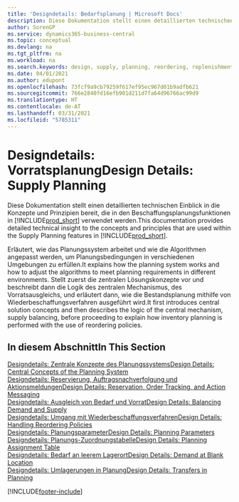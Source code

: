 ```yaml
---
title: 'Designdetails: Bedarfsplanung | Microsoft Docs'
description: Diese Dokumentation stellt einen detaillierten technischen Einblick in die Konzepte und Prinzipien bereit, die in den Beschaffungsplanungsfunktionen in Business Central.
author: SorenGP
ms.service: dynamics365-business-central
ms.topic: conceptual
ms.devlang: na
ms.tgt_pltfrm: na
ms.workload: na
ms.search.keywords: design, supply, planning, reordering, replenishment
ms.date: 04/01/2021
ms.author: edupont
ms.openlocfilehash: 73fcf9a9cb79259f617ef95ec967d01b9adfb621
ms.sourcegitcommit: 766e2840fd16efb901d211d7fa64d96766ac99d9
ms.translationtype: HT
ms.contentlocale: de-AT
ms.lasthandoff: 03/31/2021
ms.locfileid: "5785311"
---
```

# <a name="design-details-supply-planning"></a><span data-ttu-id="97118-103">Designdetails: Vorratsplanung</span><span class="sxs-lookup"><span data-stu-id="97118-103">Design Details: Supply Planning</span></span>
<span data-ttu-id="97118-104">Diese Dokumentation stellt einen detaillierten technischen Einblick in die Konzepte und Prinzipien bereit, die in den Beschaffungsplanungsfunktionen in [!INCLUDE[prod_short](includes/prod_short.md)] verwendet werden.</span><span class="sxs-lookup"><span data-stu-id="97118-104">This documentation provides detailed technical insight to the concepts and principles that are used within the Supply Planning features in [!INCLUDE[prod_short](includes/prod_short.md)].</span></span>  

<span data-ttu-id="97118-105">Erläutert, wie das Planungssystem arbeitet und wie die Algorithmen angepasst werden, um Planungsbedingungen in verschiedenen Umgebungen zu erfüllen.</span><span class="sxs-lookup"><span data-stu-id="97118-105">It explains how the planning system works and how to adjust the algorithms to meet planning requirements in different environments.</span></span> <span data-ttu-id="97118-106">Stellt zuerst die zentralen Lösungskonzepte vor und beschreibt dann die Logik des zentralen Mechanismus, des Vorratsausgleichs, und erläutert dann, wie die Bestandsplanung mithilfe von Wiederbeschaffungsverfahren ausgeführt wird.</span><span class="sxs-lookup"><span data-stu-id="97118-106">It first introduces central solution concepts and then describes the logic of the central mechanism, supply balancing, before proceeding to explain how inventory planning is performed with the use of reordering policies.</span></span>  

## <a name="in-this-section"></a><span data-ttu-id="97118-107">In diesem Abschnitt</span><span class="sxs-lookup"><span data-stu-id="97118-107">In This Section</span></span>  
[<span data-ttu-id="97118-108">Designdetails: Zentrale Konzepte des Planungssystems</span><span class="sxs-lookup"><span data-stu-id="97118-108">Design Details: Central Concepts of the Planning System</span></span>](design-details-central-concepts-of-the-planning-system.md)  
[<span data-ttu-id="97118-109">Designdetails: Reservierung, Auftragsnachverfolgung und Aktionsmeldungen</span><span class="sxs-lookup"><span data-stu-id="97118-109">Design Details: Reservation, Order Tracking, and Action Messaging</span></span>](design-details-reservation-order-tracking-and-action-messaging.md)  
[<span data-ttu-id="97118-110">Designdetails: Ausgleich von Bedarf und Vorrat</span><span class="sxs-lookup"><span data-stu-id="97118-110">Design Details: Balancing Demand and Supply</span></span>](design-details-balancing-demand-and-supply.md)  
[<span data-ttu-id="97118-111">Designdetails: Umgang mit Wiederbeschaffungsverfahren</span><span class="sxs-lookup"><span data-stu-id="97118-111">Design Details: Handling Reordering Policies</span></span>](design-details-handling-reordering-policies.md)  
[<span data-ttu-id="97118-112">Designdetails: Planungsparameter</span><span class="sxs-lookup"><span data-stu-id="97118-112">Design Details: Planning Parameters</span></span>](design-details-planning-parameters.md)  
[<span data-ttu-id="97118-113">Designdetails: Planungs-Zuordnungstabelle</span><span class="sxs-lookup"><span data-stu-id="97118-113">Design Details: Planning Assignment Table</span></span>](design-details-planning-assignment-table.md)  
[<span data-ttu-id="97118-114">Designdetails: Bedarf an leerem Lagerort</span><span class="sxs-lookup"><span data-stu-id="97118-114">Design Details: Demand at Blank Location</span></span>](design-details-demand-at-blank-location.md)  
[<span data-ttu-id="97118-115">Designdetails: Umlagerungen in Planung</span><span class="sxs-lookup"><span data-stu-id="97118-115">Design Details: Transfers in Planning</span></span>](design-details-transfers-in-planning.md)


[!INCLUDE[footer-include](includes/footer-banner.md)]